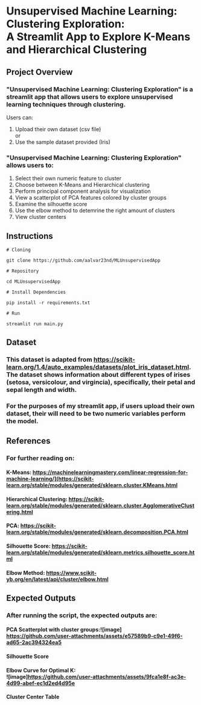 # Unsupervised Machine Learning: Clustering Exploration: <br> A Streamlit App to Explore K-Means and Hierarchical Clustering

## Project Overview
### "Unsupervised Machine Learning: Clustering Exploration" is a streamlit app that allows users to explore unsupervised learning techniques through clustering. 
Users can:<br>
1. Upload their own dataset (csv file)
  <br>or
2. Use the sample dataset provided (Iris)<br>
### "Unsupervised Machine Learning: Clustering Exploration" allows users to:
1. Select their own numeric feature to cluster<br>
2. Choose between K-Means and Hierarchical clustering<br>
3. Perform principal component analysis for visualization<br>
4. View a scatterplot of PCA features colored by cluster groups<br>
5. Examine the silhouette score<br>
6. Use the elbow method to detemrine the right amount of clusters<br>
7. View cluster centers<br>

## Instructions

```
# Cloning

git clone https://github.com/aalvar23nd/MLUnsupervisedApp

# Repository

cd MLUnsupervisedApp

# Install Dependencies

pip install -r requirements.txt

# Run

streamlit run main.py

```
## Dataset
### This dataset is adapted from https://scikit-learn.org/1.4/auto_examples/datasets/plot_iris_dataset.html. The dataset shows information about different types of irises (setosa, versicolour, and virgincia), specifically, their petal and sepal length and width. 

### For the purposes of my streamlit app, if users upload their own dataset, their will need to be two numeric variables perform the model. 

## References
### For further reading on:
#### K-Means: https://machinelearningmastery.com/linear-regression-for-machine-learning/](https://scikit-learn.org/stable/modules/generated/sklearn.cluster.KMeans.html
#### Hierarchical Clustering: https://scikit-learn.org/stable/modules/generated/sklearn.cluster.AgglomerativeClustering.html
#### PCA: https://scikit-learn.org/stable/modules/generated/sklearn.decomposition.PCA.html
#### Silhouette Score: https://scikit-learn.org/stable/modules/generated/sklearn.metrics.silhouette_score.html
#### Elbow Method: https://www.scikit-yb.org/en/latest/api/cluster/elbow.html


## Expected Outputs
### After running the script, the expected outputs are:<br>
#### PCA Scatterplot with cluster groups:![image]<br>https://github.com/user-attachments/assets/e57589b9-c9e1-49f6-ad65-2ac394324ea5
#### Silhouette Score
#### Elbow Curve for Optimal K:<br>![image]https://github.com/user-attachments/assets/9fca1e8f-ac3e-4d99-abef-ec1d2ed4d95e 
#### Cluster Center Table
